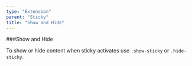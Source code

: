 ```yaml
---
type: "Extension"
parent: "Sticky"
title: "Show and Hide"
---
```


###Show and Hide

To show or hide content when sticky activates use `.show-sticky` or `.hide-sticky`.

<demo>
  <div class="gatsby_demo_item" data-iframe="iframe/demo/sticky/showhide-top">
  </div>
  <div class="gatsby_demo_item" data-iframe="iframe/demo/sticky/showhide-bottom">
  </div>
  <div class="gatsby_demo_item" data-iframe="iframe/demo/sticky/showhide-hide">
  </div>
</demo>
